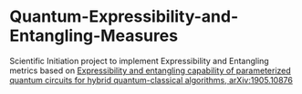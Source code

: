 # Quantum-Expressibility-and-Entangling-Measures

Scientific Initiation project to implement Expressibility and Entangling metrics based on
[Expressibility and entangling capability of parameterized quantum circuits for hybrid quantum-classical algorithms, arXiv:1905.10876](https://arxiv.org/abs/1905.10876) 